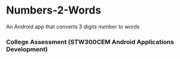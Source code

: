 # Numbers-2-Words
An Android app that converts 3 digits number to words

### College Assessment (STW300CEM Android Applications Development)
